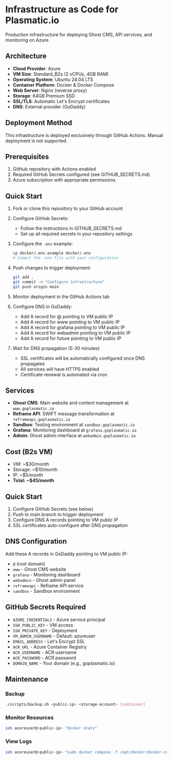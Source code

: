 # Infrastructure as Code for Plasmatic.io

Production infrastructure for deploying Ghost CMS, API services, and monitoring on Azure.

## Architecture

- **Cloud Provider**: Azure
- **VM Size**: Standard_B2s (2 vCPUs, 4GB RAM)
- **Operating System**: Ubuntu 24.04 LTS
- **Container Platform**: Docker & Docker Compose
- **Web Server**: Nginx (reverse proxy)
- **Storage**: 64GB Premium SSD
- **SSL/TLS**: Automatic Let's Encrypt certificates
- **DNS**: External provider (GoDaddy)

## Deployment Method

This infrastructure is deployed exclusively through GitHub Actions. Manual deployment is not supported.

## Prerequisites

1. GitHub repository with Actions enabled
2. Required GitHub Secrets configured (see GITHUB_SECRETS.md)
3. Azure subscription with appropriate permissions

## Quick Start

1. Fork or clone this repository to your GitHub account

2. Configure GitHub Secrets:
   - Follow the instructions in GITHUB_SECRETS.md
   - Set up all required secrets in your repository settings

3. Configure the `.env` example:
   ```bash
   cp docker/.env.example docker/.env
   # Commit the .env file with your configuration
   ```

4. Push changes to trigger deployment:
   ```bash
   git add .
   git commit -m "Configure infrastructure"
   git push origin main
   ```

5. Monitor deployment in the GitHub Actions tab

6. Configure DNS in GoDaddy:
   - Add A record for @ pointing to VM public IP
   - Add A record for www pointing to VM public IP
   - Add A record for grafana pointing to VM public IP
   - Add A record for webadmin pointing to VM public IP
   - Add A record for future pointing to VM public IP

7. Wait for DNS propagation (5-30 minutes)
   - SSL certificates will be automatically configured once DNS propagates
   - All services will have HTTPS enabled
   - Certificate renewal is automated via cron

## Services

- **Ghost CMS**: Main website and content management at `www.goplasmatic.io`
- **Reframe API**: SWIFT message transformation at `reframeapi.goplasmatic.io`
- **Sandbox**: Testing environment at `sandbox.goplasmatic.io`
- **Grafana**: Monitoring dashboard at `grafana.goplasmatic.io`
- **Admin**: Ghost admin interface at `webadmin.goplasmatic.io`

## Cost (B2s VM)

- VM: ~$30/month
- Storage: ~$10/month  
- IP: ~$5/month
- **Total: ~$45/month**

## Quick Start

1. Configure GitHub Secrets (see below)
2. Push to main branch to trigger deployment
3. Configure DNS A records pointing to VM public IP
4. SSL certificates auto-configure after DNS propagation


## DNS Configuration

Add these A records in GoDaddy pointing to VM public IP:
- `@` (root domain)
- `www` - Ghost CMS website
- `grafana` - Monitoring dashboard
- `webadmin` - Ghost admin panel
- `reframeapi` - Reframe API service
- `sandbox` - Sandbox environment

## GitHub Secrets Required

- `AZURE_CREDENTIALS` - Azure service principal
- `SSH_PUBLIC_KEY` - VM access
- `SSH_PRIVATE_KEY` - Deployment
- `VM_ADMIN_USERNAME` - Default: azureuser
- `EMAIL_ADDRESS` - Let's Encrypt SSL
- `ACR_URL` - Azure Container Registry
- `ACR_USERNAME` - ACR username
- `ACR_PASSWORD` - ACR password
- `DOMAIN_NAME` - Your domain (e.g., goplasmatic.io)



## Maintenance

### Backup
```bash
./scripts/backup.sh <public-ip> <storage-account> [container]
```

### Monitor Resources
```bash
ssh azureuser@<public-ip> "docker stats"
```

### View Logs
```bash
ssh azureuser@<public-ip> "sudo docker compose -f /opt/docker/docker-compose.yml logs <service>"
```